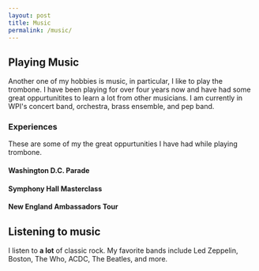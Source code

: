 ```yaml
---
layout: post
title: Music
permalink: /music/
---
```

<amp-img width="600" height="300" layout="responsive" src="/assets/images/trombone.png"></amp-img>
<h2 id="heading2">Playing Music</h2>
<p>Another one of my hobbies is music, in particular, I like to play the trombone. I have been playing for over four years now and have had some great oppurtunitites to learn a lot from other musicians. I am currently in WPI's concert band, orchestra, brass ensemble, and pep band.</p>

<h3 id="heading3">Experiences</h3>
<p>These are some of my the great oppurtunities I have had while playing trombone.</p>
<h4 id="heading4">Washington D.C. Parade</h4>
<h4 id="heading4">Symphony Hall Masterclass</h4>
<h4 id="heading4">New England Ambassadors Tour</h4>

<h2 id="heading2">Listening to music</h2>
<p>I listen to <b>a lot</b> of classic rock. My favorite bands include Led Zeppelin, Boston, The Who, ACDC, The Beatles, and more. </p>